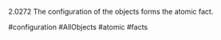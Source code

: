 2.0272 The configuration of the objects forms the atomic fact.

#configuration #AllObjects #atomic #facts 